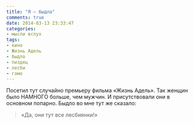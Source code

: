 ```yaml
---
title: "Я — быдла"
comments: true
date: 2014-03-13 23:33:47
categories:
- мысли вслух
tags:
- кино
- Жизнь Адель
- быдло
- пиздец
- лесби
- гомо
---
```

Посетил тут случайно премьеру фильма «Жизнь Адель». Так женщин было НАМНОГО больше, чем мужчин. И присутствовали они в основном попарно. Быдло во мне тут же сказало:

> «Да, они тут все лесбиянки!»